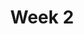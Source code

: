 ---
    title: Week 2
    weekNumber: 2
    days:
      - date: 2024-1-15
        events:
          
          "No Lecture (MLK Day)":
      - date: 2024-1-16
        events:
          
      - date: 2024-1-17
        events:
          "**LEC 4**{: .label .label-lecture } Arrays and DataFrames":
      - date: 2024-1-18
        events:
          
      - date: 2024-1-19
        events:
          "**LEC 5**{: .label .label-lecture } Querying and Grouping":
      - date: 2024-1-20
        events:
          
---